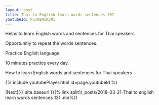 ```yaml
---
layout: post
title: Thai to English learn words sentences 207 
youtubeId: PuJUEMiK3MI
---
```

 
 
Helps to learn English words and sentences for Thai speakers.

Opportunitiy to repeat the words sentences. 

Practice English language. 
 
10 minutes practice every day. 
 
How to learn English words and sentences for Thai speakers 
 
{% include youtubePlayer.html id=page.youtubeId %}
 
 
[Next]({{ site.baseurl }}{% link  split1/_posts/2018-03-21-Thai to english learn words sentences 131 .md%})
 
